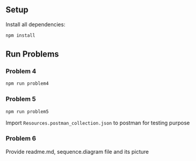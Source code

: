 ## Setup

Install all dependencies:

```bash
npm install
````

## Run Problems

### Problem 4

```bash
npm run problem4
```

### Problem 5

```bash
npm run problem5
```

Import `Resources.postman_collection.json` to postman for testing purpose

### Problem 6

Provide readme.md, sequence.diagram file and its picture